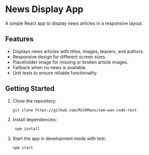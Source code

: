# News Display App

A simple React app to display news articles in a responsive layout.

## Features

- Displays news articles with titles, images, teasers, and authors.
- Responsive design for different screen sizes.
- Placeholder image for missing or broken article images.
- Fallback when no news is available.
- Unit tests to ensure reliable functionality.

## Getting Started

1. Clone the repository:

   ```bash
   git clone https://github.com/MinhMaxx/swm-wan-code-test
   ```

2. Install dependencies:

   ```bash
    npm install
   ```

3. Start the app in development mode with test:

   ```bash
   npm start
   ```
